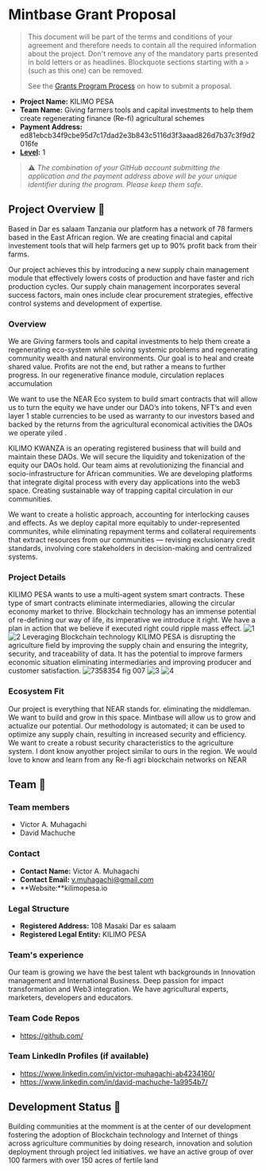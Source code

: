 # Mintbase Grant Proposal

> This document will be part of the terms and conditions of your agreement and therefore needs to contain all the required information about the project. Don't remove any of the mandatory parts presented in bold letters or as headlines. Blockquote sections starting with a `>` (such as this one) can be removed.
>
> See the [Grants Program Process](https://github.com/Mintbase/Grants-Program/#pencil-process) on how to submit a proposal.

- **Project Name:** KILIMO PESA
- **Team Name:** Giving farmers tools and capital investments to help them create regenerating finance (Re-fi) agricultural schemes
- **Payment Address:** ed81ebcb34f9cbe95d7c17dad2e3b843c5116d3f3aaad826d7b37c3f9d2016fe
- **[Level](../README.md#level_slider-levels):** 1

> ⚠️ *The combination of your GitHub account submitting the application and the payment address above will be your unique identifier during the program. Please keep them safe.*

## Project Overview :page_facing_up:

Based in Dar es salaam Tanzania our platform has a network of 78 farmers based in the East African region. We are creating finacial and capital investement tools that will help farmers get up to 90% profit back from their farms. 

Our project achieves this by introducing a new supply chain management module that effectively lowers costs of production and have faster and rich production cycles. Our supply chain management incorporates several success factors, main ones include clear procurement strategies, effective control systems and development of expertise. 

### Overview

We are Giving farmers tools and capital investments to help them create a regenerating eco-system while solving systemic problems and regenerating community wealth and natural environments. Our goal is to heal and create shared value. Profits are not the end, but rather a means to further progress. In our regenerative finance module, circulation replaces accumulation
 
We want to use the NEAR Eco system to build smart contracts that will allow us to turn the equity we have under our DAO’s into tokens, NFT’s and even layer 1 stable currencies to be used as warranty to our investors based and backed by the returns from the agricultural economical activities the DAOs we operate yiled . 

KILIMO KWANZA is an operating registered business that will build and maintain these DAOs. We will secure the liquidity and tokenization of the equity our DAOs hold. Our team aims at revolutionizing the financial and socio-infrastructure for African communities. We are developing platforms that integrate digital process with every day applications into the web3 space. Creating sustainable way of trapping capital circulation in our communities.

We want to create a holistic approach, accounting for interlocking causes and effects. As we deploy capital more equitably to under-represented communites, while eliminating repayment terms and collateral requirements that extract resources from our communities — revising exclusionary credit standards, involving core stakeholders in decision-making and centralized systems. 

### Project Details
KILIMO PESA wants to use a multi-agent system smart contracts. These type of smart contracts eliminate intermediaries, allowing the circular economy market to thrive. Blockchain technology has an immense potential of re-defining our way of life, its imperative we introduce it right. We have a plan in action that we believe if executed right  could ripple mass effect.
![1](https://user-images.githubusercontent.com/113509902/193005530-c3c2721d-3fda-4b4a-8cc0-4e8ab43f2362.png)![2](https://user-images.githubusercontent.com/113509902/193005587-34884bfa-91b0-4bc9-a882-284eaa415b72.png)
Leveraging Blockchain technology KILIMO PESA is disrupting the agriculture field by improving the supply chain and ensuring the integrity, security, and traceability of data. It has the potential to improve farmers economic situation eliminating intermediaries and improving producer and customer satisfaction. ![7358354 fig 007](https://user-images.githubusercontent.com/113509902/193074012-4af5e3c2-ecad-4d85-a87e-3a6ec8fe2ccb.png)
![3](https://user-images.githubusercontent.com/113509902/193074676-36a95e2e-0c53-47c6-9eb6-ac7f4634a9c9.png)
![4](https://user-images.githubusercontent.com/113509902/193074689-5349df4a-ad02-4799-9170-aa1d960b91f1.png)

### Ecosystem Fit

Our project is everything that NEAR stands for. eliminating the middleman. We want to build and grow in this space. Mintbase will allow us to grow and actualize our potential. Our methodology is automated; it can be used to optimize any supply chain, resulting in increased security and efficiency. 
We want to create a robust security characteristics to the agriculture system. I dont know anyother project similar to ours in the region. We would love to know and learn from any Re-fi agri blockchain networks on NEAR 

## Team :busts_in_silhouette:

### Team members

- Victor A. Muhagachi
- David Machuche 

### Contact

- **Contact Name:** Victor A. Muhagachi
- **Contact Email:** v.muhagachi@gmail.com
- **Website:**kilimopesa.io

### Legal Structure

- **Registered Address:** 108 Masaki Dar es salaam
- **Registered Legal Entity:** KILIMO PESA

### Team's experience

Our team is growing we have the best talent wth backgrounds in Innovation management and International Business. Deep passion for impact transformation  and Web3 integration. We have agricultural experts, marketers, developers and educators. 

### Team Code Repos

- https://github.com/<mxsafiri>

### Team LinkedIn Profiles (if available)

- https://www.linkedin.com/in/victor-muhagachi-ab4234160/
- https://www.linkedin.com/in/david-machuche-1a9954b7/

## Development Status :open_book:
Building communities at the momment is at the center of our development fostering the adoption of Blockchain technology and Internet of things across agriculture communities by doing research, innovation and solution deployment through project led initiatives. we have an active group of over 100 farmers with over 150 acres of fertile land 


